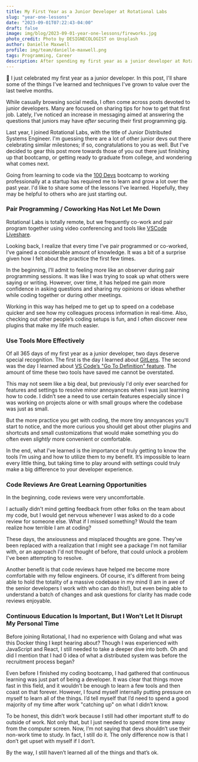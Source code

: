 ```yaml
---
title: My First Year as a Junior Developer at Rotational Labs
slug: "year-one-lessons"
date: "2023-09-01T07:22:43-04:00"
draft: false
image: img/blog/2023-09-01-year-one-lessons/fireworks.jpg
photo_credit: Photo by DESIGNECOLOGIST on Unsplash
author: Danielle Maxwell
profile: img/team/danielle-maxwell.png
tags: Programming, Career
description: After spending my first year as a junior developer at Rotational Labs, it's time to reflect on some lessons learned along the way.
---
```


🎉 I just celebrated my first year as a junior developer. In this post, I'll share some of the things I've learned and techniques I've grown to value over the last twelve months.

<!--more-->

While casually browsing social media, I often come across posts devoted to junior developers. Many are focused on sharing tips for how to get that first job. Lately, I’ve noticed an increase in messaging aimed at answering the questions that juniors may have *after* securing their first programming gig.

Last year, I joined Rotational Labs, with the title of Junior Distributed Systems Engineer. I'm guessing there are a lot of other junior devs out there celebrating similar milestones; if so, congratulations to you as well. But I've decided to gear this post more towards those of you out there just finishing up that bootcamp, or getting ready to graduate from college, and wondering what comes next.

Going from learning to code via the [100 Devs](https://www.linkedin.com/company/100devs/) bootcamp to working professionally at a startup has required me to learn and grow a lot over the past year. I'd like to share some of the lessons I've learned. Hopefully, they may be helpful to others who are just starting out.

### Pair Programming / Coworking Has Not Let Me Down

Rotational Labs is totally remote, but we frequently co-work and pair program together using video conferencing and tools like [VSCode Liveshare](https://code.visualstudio.com/learn/collaboration/live-share).

Looking back, I realize that every time I’ve pair programmed or co-worked, I’ve gained a considerable amount of knowledge. It was a bit of a surprise given how I felt about the practice the first few times.

In the beginning, I’ll admit to feeling more like an observer during pair programming sessions. It was like I was trying to soak up what others were saying or writing. However, over time, it has helped me gain more confidence in asking questions and sharing my opinions or ideas whether while coding together or during other meetings.

Working in this way has helped me to get up to speed on a codebase quicker and see how my colleagues process information in real-time. Also, checking out other people’s coding setups is fun, and I often discover new plugins that make my life much easier.

### Use Tools More Effectively

Of all 365 days of my first year as a junior developer, two days deserve special recognition. The first is the day I learned about [GitLens](https://marketplace.visualstudio.com/items?itemName=eamodio.gitlens). The second was the day I learned about [VS Code’s "Go To Definition" feature](https://code.visualstudio.com/docs/editor/editingevolved#_go-to-definition). The amount of time these two tools have saved me cannot be overstated.

This may not seem like a big deal, but previously I'd only ever searched for features and settings to resolve minor annoyances when I was just learning how to code. I didn’t see a need to use certain features especially since I was working on projects alone or with small groups where the codebase was just as small.

But the more practice you get with coding, the more tiny annoyances you'll start to notice, and the more curious you should get about other plugins and shortcuts and small customizations that would make something you do often even *slightly* more convenient or comfortable.

In the end, what I’ve learned is the importance of truly getting to know the tools I’m using and how to utilize them to my benefit. It’s impossible to learn every little thing, but taking time to play around with settings could truly make a big difference to your developer experience.

### Code Reviews Are Great Learning Opportunities

In the beginning, code reviews were very uncomfortable.

I actually didn't mind getting feedback from other folks on the team about my code, but I would get nervous whenever I was asked to do a code review for someone else. What if I missed something? Would the team realize how terrible I am at coding?

These days, the anxiousness and misplaced thoughts are gone. They've been replaced with a realization that I might see a package I'm not familiar with, or an approach I'd not thought of before, that could unlock a problem I've been attempting to resolve.

Another benefit is that code reviews have helped me become more comfortable with my fellow engineers. Of course, it's different from being able to hold the totality of a massive codebase in my mind (I am in awe of the senior developers I work with who can do this!), but even being able to understand a batch of changes and ask questions for clarity has made code reviews enjoyable.

### Continuous Education Is Important, But I Won't Let It Disrupt My Personal Time

Before joining Rotational, I had no experience with Golang and what was this Docker thing I kept hearing about? Though I was experienced with JavaScript and React, I still needed to take a deeper dive into both. Oh and did I mention that I had 0 idea of what a distributed system was before the recruitment process began?

Even before I finished my coding bootcamp, I had gathered that continuous learning was just part of being a developer. It was clear that things move fast in this field, and it wouldn't be enough to learn a few tools and then coast on that forever. However, I found myself internally putting pressure on myself to learn all of the things. I’d tell myself that I’d need to spend a good majority of my time after work "catching up" on what I didn’t know.

To be honest, this didn’t work because I still had other important stuff to do outside of work. Not only that, but I just needed to spend more time away from the computer screen. Now, I’m not saying that devs shouldn’t use their non-work time to study. In fact, I still do it. The only difference now is that I don’t get upset with myself if I don’t.

By the way, I still haven’t learned all of the things and that’s ok.


